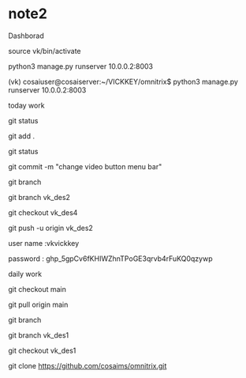 # note2
Dashborad



source vk/bin/activate


python3 manage.py runserver 10.0.0.2:8003


(vk) cosaiuser@cosaiserver:~/VICKKEY/omnitrix$ python3 manage.py runserver 10.0.0.2:8003

today work

git status

git add .

git status

git commit -m "change video button menu bar"

git branch

git branch vk_des2

git checkout vk_des4

git push -u origin vk_des2

user name :vkvickkey

password : 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

daily work

git checkout main

git pull origin main

git branch

git branch vk_des1

git checkout vk_des1

git clone https://github.com/cosaims/omnitrix.git
